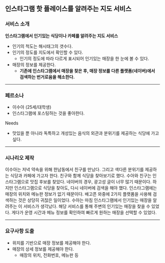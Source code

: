 ## 인스타그램 핫 플레이스를 알려주는 지도 서비스 
### 서비스 소개

**인스타그램에서 인기있는 식당이나 카페를 알려주는 지도 서비스**
* 인기의 척도는 해시태그의 갯수다.
* 인기의 정도를 지도에서 확인할 수 있다.
    * 인기의 정도에 따라 다르게 표시되어 인기있는 매장을 한 눈에 볼 수 있다.
* 매장의 정보를 제공한다.
    * **기존에 인스타그램에서 매장을 찾은 후, 매장 정보를 다른 플랫폼(네이버)에서 검색하는 번거로움을 해소한다.**

---
### 페르소나

* 이수아 (25세/대학생)
* 인스타그램에 포스팅하는 것을 좋아한다.

Needs
* 맛있을 뿐 아니라 독특하고 개성있는 음식의 외관과 분위기를 제공하는 식당에 가고 싶다.
---
### 시나리오 제작  
이수아는 저녁 약속을 위해 한남동에서 친구를 만났다.
그리고 색다른 분위기를 제공하는 식당과 카페에 가고자 한다.
친구와 함께 식당을 찾아보기로 했다. 수아와 친구는 인스타그램으로 맛집 후보를 찾았다.
네이버의 경우, 광고성 글이 너무 많기 때문이다. 하지만 인스타그램으로 식당을 찾아도, 다시 네이버에 검색을 해야 했다.
인스타그램에는 매장의 위치와 메뉴판 정보가 없기 때문이다. 배고픈 와중에 2가지 플랫폼을 사용해 검색하는 것은 상당히 귀찮은 일이었다.
수아는 마침 인스타그램에서 인기있는 매장을 알려주는 이 서비스가 생각났다. 해당 서비스를 통해 주변의 인기있는 매장을 찾을 수 있었다. 
게다가 운영 시간과 메뉴 정보를 확인하여 빠르게 원하는 매장을 선택할 수 있었다. 

---
### 요구사항 도출
* 위치를 기반으로 매장 정보를 제공해야 한다.
* 매장의 상세 정보를 제공해야 한다.  
    * 매장의 위치, 전화번호, 메뉴판 등
